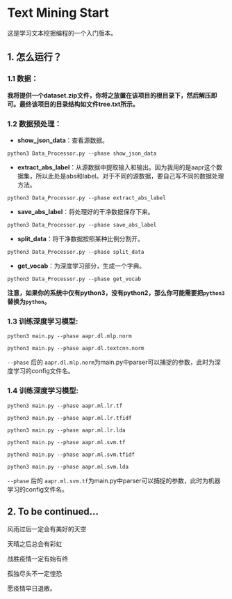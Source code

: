 # Text Mining Start
这是学习文本挖掘编程的一个入门版本。

## 1. 怎么运行？

### 1.1 数据：

**我将提供一个dataset.zip文件，你将之放置在该项目的根目录下，然后解压即可。最终该项目的目录结构如文件tree.txt所示。**

### 1.2 数据预处理：
* **show_json_data**：查看源数据。

`python3 Data_Processor.py --phase show_json_data`

* **extract_abs_label**：从源数据中提取输入和输出。因为我用的是aapr这个数据集，所以此处是abs和label。对于不同的源数据，要自己写不同的数据处理方法。

`python3 Data_Processor.py --phase extract_abs_label`

* **save_abs_label**：将处理好的干净数据保存下来。

`python3 Data_Processor.py --phase save_abs_label`

* **split_data**：将干净数据按照某种比例分割开。

`python3 Data_Processor.py --phase split_data`

* **get_vocab**：为深度学习部分，生成一个字典。

`python3 Data_Processor.py --phase get_vocab`

**注意，如果你的系统中仅有python3，没有python2，那么你可能需要把`python3`替换为`python`。**

### 1.3 训练深度学习模型:

`python3 main.py --phase aapr.dl.mlp.norm`

`python3 main.py --phase aapr.dl.textcnn.norm`

`--phase` 后的 `aapr.dl.mlp.norm`为main.py中parser可以捕捉的参数，此时为深度学习的config文件名。 

### 1.4 训练深度学习模型:

`python3 main.py --phase aapr.ml.lr.tf`

`python3 main.py --phase aapr.ml.lr.tfidf`

`python3 main.py --phase aapr.ml.lr.lda`

`python3 main.py --phase aapr.ml.svm.tf`

`python3 main.py --phase aapr.ml.svm.tfidf`

`python3 main.py --phase aapr.ml.svm.lda`

`--phase` 后的 `aapr.ml.svm.tf`为main.py中parser可以捕捉的参数，此时为机器学习的config文件名。


## 2. To be continued...

风雨过后一定会有美好的天空

天晴之后总会有彩虹

战胜疫情一定有始有终

孤独尽头不一定惶恐

愿疫情早日退散。